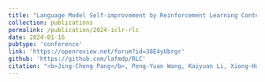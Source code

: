 ```yaml
---
title: "Language Model Self-improvement by Reinforcement Learning Contemplation"
collection: publications
permalink: /publication/2024-iclr-rlc
date: 2024-01-16
pubtype: 'conference'
link: 'https://openreview.net/forum?id=38E4yUbrgr'
github: 'https://github.com/lafmdp/RLC'
citation: "<b>Jing-Cheng Pang</b>, Peng-Yuan Wang, Kaiyuan Li, Xiong-Hui Chen, Jiacheng Xu, Zongzhang Zhang and Yang Yu. <i>Language Model Self-improvement by Reinforcement Learning Contemplation. </i> <b>ICLR 2024</b>."
---
```

